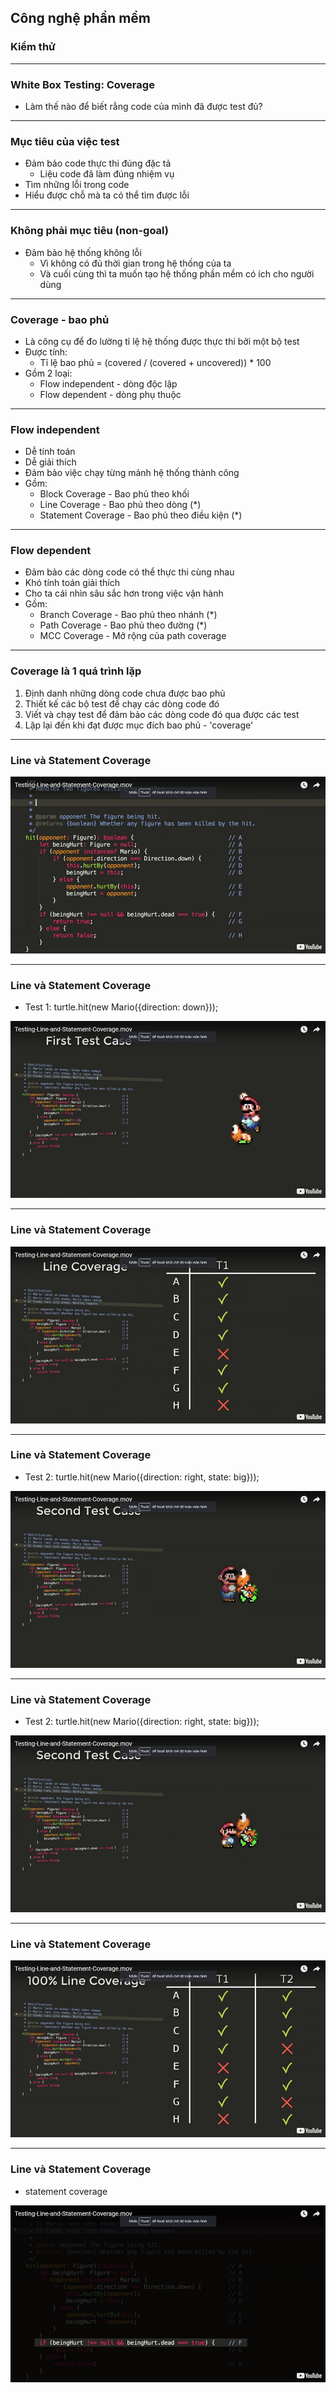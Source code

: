 ## Công nghệ phần mềm

### Kiểm thử

---

### White Box Testing: Coverage

- Làm thế nào để biết rằng code của mình đã được test đủ?

---

### Mục tiêu của việc test

- Đảm bảo code thực thi đúng đặc tả
    - Liệu code đã làm đúng nhiệm vụ
- Tìm những lỗi trong code
- Hiểu được chỗ mà ta có thể tìm được lỗi

---

### Không phải mục tiêu (non-goal)

- Đảm bảo hệ thống không lỗi
    - Vì không có đủ thời gian trong hệ thống của ta
    - Và cuối cùng thì ta muốn tạo hệ thống phần mềm có ích cho người dùng

---

### Coverage - bao phủ

- Là công cụ để đo lường tỉ lệ hệ thống được thực thi bởi một bộ test
- Được tính:
    - Tỉ lệ bao phủ = (covered / (covered + uncovered)) * 100
- Gồm 2 loại:
    - Flow independent - dòng độc lập
    - Flow dependent - dòng phụ thuộc

---

### Flow independent

- Dễ tính toán
- Dễ giải thích
- Đảm bảo việc chạy từng mảnh hệ thống thành công
- Gồm: 
    - Block Coverage - Bao phủ theo khối 
    - Line Coverage - Bao phủ theo dòng (*)
    - Statement Coverage - Bao phủ theo điều kiện (*)
    
---

### Flow dependent

- Đảm bảo các dòng code có thể thực thi cùng nhau
- Khó tính toán giải thích
- Cho ta cái nhìn sâu sắc hơn trong việc vận hành
- Gồm:
    - Branch Coverage - Bao phủ theo nhánh (*)
    - Path Coverage - Bao phủ theo đường (*)
    - MCC Coverage - Mở rộng của path coverage
    
---

### Coverage là 1 quá trình lặp

1. Định danh những dòng code chưa được bao phủ
1. Thiết kế các bộ test để chạy các dòng code đó
1. Viết và chạy test để đảm bảo các dòng code đó qua được các test
1. Lặp lại đến khi đạt được mục đích bao phủ - 'coverage'

---

### Line và Statement Coverage

![](https://github.com/NguyenDung98/SoftEng/blob/master/testing/imgs/white-box_0.jpg?raw=true)

---

### Line và Statement Coverage

- Test 1: turtle.hit(new Mario({direction: down}));

![](https://github.com/NguyenDung98/SoftEng/blob/master/testing/imgs/white-box_1.jpg?raw=true)

---

### Line và Statement Coverage

![](https://github.com/NguyenDung98/SoftEng/blob/master/testing/imgs/white-box_2.jpg?raw=true)

---

### Line và Statement Coverage

- Test 2: turtle.hit(new Mario({direction: right, state: big}));

![](https://github.com/NguyenDung98/SoftEng/blob/master/testing/imgs/white-box_3.jpg?raw=true)

---

### Line và Statement Coverage

- Test 2: turtle.hit(new Mario({direction: right, state: big}));

![](https://github.com/NguyenDung98/SoftEng/blob/master/testing/imgs/white-box_4.jpg?raw=true)

---

### Line và Statement Coverage

![](https://github.com/NguyenDung98/SoftEng/blob/master/testing/imgs/white-box_5.jpg?raw=true)

---

### Line và Statement Coverage

- statement coverage

![](https://github.com/NguyenDung98/SoftEng/blob/master/testing/imgs/white-box_6.jpg?raw=true)

